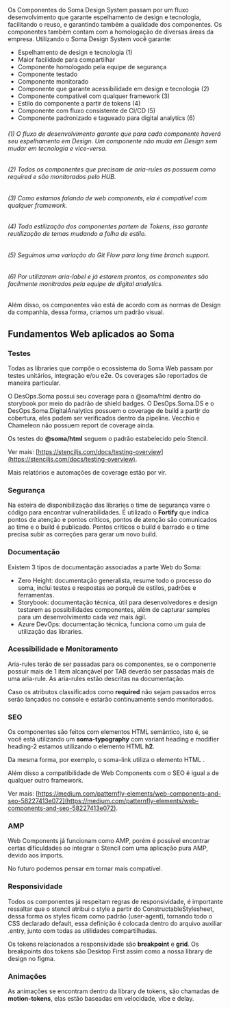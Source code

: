 Os Componentes do Soma Design System passam por um fluxo desenvolvimento que garante espelhamento de design e tecnologia, facilitando o reuso, e garantindo também a qualidade dos componentes. Os componentes também contam com a homologação de diversas áreas da empresa. Utilizando o Soma Design System você garante:

* Espelhamento de design e tecnologia (1)
* Maior facilidade para compartilhar
* Componente homologado pela equipe de segurança
* Componente testado
* Componente monitorado
* Componente que garante acessibilidade em design e tecnologia (2)
* Componente compatível com qualquer framework (3)
* Estilo do componente a partir de tokens (4)
* Componente com fluxo consistente de CI/CD (5)
* Componente padronizado e tagueado para digital analytics (6)

###### (1) O fluxo de desenvolvimento garante que para cada componente haverá seu espelhamento em Design. Um componente não muda em Design sem mudar em tecnologia e vice-versa.
###### (2) Todos os componentes que precisam de aria-rules as possuem como required e são monitorados pelo HUB. 
###### (3) Como estamos falando de web components, ela é compatível com qualquer framework.
###### (4) Toda estilização dos componentes partem de Tokens, isso garante reutilização de temas mudando a folha de estilo.
###### (5) Seguimos uma variação do Git Flow para long time branch support.
###### (6) Por utilizarem aria-label e já estarem prontos, os componentes são facilmente monitrados pela equipe de digital analytics.

Além disso, os componentes vão está de acordo com as normas de Design da companhia, dessa forma, criamos um padrão visual.

## Fundamentos Web aplicados ao Soma

### Testes

Todas as libraries que compõe o ecossistema do Soma Web passam por testes unitários, integração e/ou e2e. Os coverages são reportados de maneira particular.

O DesOps.Soma possui seu coverage para o @soma/html dentro do storybook por meio do padrão de shield badges. O DesOps.Soma.DS e o DesOps.Soma.DigitalAnalytics possuem o coverage de build a partir do cobertura, eles podem ser verificados dentro da pipeline. Vecchio e Chameleon não possuem report de coverage ainda.

Os testes do **@soma/html** seguem o padrão estabelecido pelo Stencil.

Ver mais: [https://stenciljs.com/docs/testing-overview](https://stenciljs.com/docs/testing-overview).

Mais relatórios e automações de coverage estão por vir.

### Segurança

Na esteira de disponibilização das libraries o time de segurança varre o código para encontrar vulnerabilidades. É utilizado o **Fortify** que indica pontos de atenção e pontos críticos, pontos de atenção são comunicados ao time e o build é publicado. Pontos críticos o build é barrado e o time precisa subir as correções para gerar um novo build. 

### Documentação

Existem 3 tipos de documentação associadas a parte Web do Soma:

* Zero Height: documentação generalista, resume todo o processo do soma, inclui testes e respostas ao porquê de estilos, padrões e ferramentas.
* Storybook: documentação técnica, útil para desenvolvedores e design testarem as possibilidades componentes, além de capturar samples para um desenvolvimento cada vez mais ágil.
* Azure DevOps: documentação técnica, funciona como um guia de utilização das libraries.

### Acessibilidade e Monitoramento

Aria-rules terão de ser passadas para os componentes, se o componente possuir mais de 1 item alcançável por TAB deverão ser passadas mais de uma aria-rule. As aria-rules estão descritas na documentação.

Caso os atributos classificados como **required** não sejam passados erros serão lançados no console e estarão continuamente sendo monitorados.

### SEO

Os componentes são feitos com elementos HTML semântico, isto é, se você está utilizando um **soma-typography** com variant heading e modifier heading-2 estamos utilizando o elemento HTML **h2**.

Da mesma forma, por exemplo, o soma-link utiliza o elemento HTML <a>.

Além disso a compatibilidade de Web Components com o SEO é igual a de qualquer outro framework.

Ver mais: [https://medium.com/patternfly-elements/web-components-and-seo-58227413e072](https://medium.com/patternfly-elements/web-components-and-seo-58227413e072).

### AMP

Web Components já funcionam como AMP, porém é possível encontrar certas dificuldades ao integrar o Stencil com uma aplicação pura AMP, devido aos imports.

No futuro podemos pensar em tornar mais compatível.

### Responsividade

Todos os componentes já respeitam regras de responsividade, é importante ressaltar que o stencil atribui o style a partir do ConstructableStylesheet, dessa forma os styles ficam como padrão (user-agent), tornando todo o CSS declarado default, essa definição é colocada dentro do arquivo auxiliar .entry, junto com todas as utilidades compartilhadas.

Os tokens relacionados a responsividade são **breakpoint** e **grid**. Os breakpoints dos tokens são Desktop First assim como a nossa library de design no figma.

### Animações

As animações se encontram dentro da library de tokens, são chamadas de **motion-tokens**, elas estão baseadas em velocidade, vibe e delay.